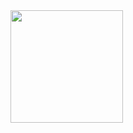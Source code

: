 <div>
  <img height="180em" src="https://github-readme-stats.vercel.app/api/top-langs/?username=juliogomes97&layout=compact&langs_count=7&theme=nord"/>
</div>
